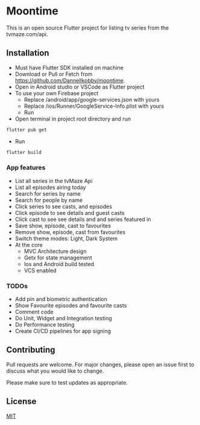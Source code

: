 
# Moontime

This is an open source Flutter project for listing tv series from the tvmaze.com/api.

## Installation

- Must have Flutter SDK installed on machine
- Download or Pull or Fetch from https://github.com/Dannellkobby/moontime.
- Open in Android studio or VSCode as Flutter project
- To use your own Firebase project
  - Replace /android/app/google-services.json with yours
  - Replace /ios/Runner/GoogleService-Info.plist with yours
  - Run <flutterfire configure>
- Open terminal in project root directory and run <flutter pub get>
```bash
flutter pub get
```
- Run <flutter build>
```bash
flutter build
```

### App features
- List all series in the tvMaze Api
- List all episodes airing today
- Search for series by name
- Search for people by name
- Click series to see casts, and episodes
- Click episode to see details and guest casts
- Click cast to see see details and and series featured in
- Save show, episode, cast to favourites
- Remove show, episode, cast from favourites
- Switch theme modes: Light, Dark System
- At the core
  - MVC Architecture design
  - Getx for state management
  - Ios and Android build tested
  - VCS enabled

### TODOs
- Add pin and biometric authentication
- Show Favourite episodes and favourite casts
- Comment code
- Do Unit, Widget and Integration testing
- Do Performance testing
- Create CI/CD pipelines for app signing


## Contributing

Pull requests are welcome. For major changes, please open an issue first
to discuss what you would like to change.

Please make sure to test updates as appropriate.

## License

[MIT](https://choosealicense.com/licenses/mit/)